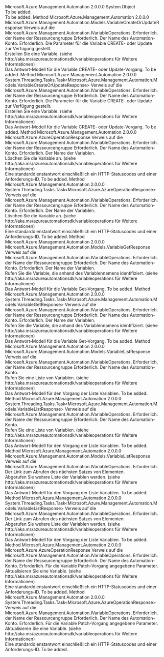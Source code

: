 <Type Name="VariableOperationsExtensions" FullName="Microsoft.Azure.Management.Automation.VariableOperationsExtensions">
  <TypeSignature Language="C#" Value="public static class VariableOperationsExtensions" />
  <TypeSignature Language="ILAsm" Value=".class public auto ansi abstract sealed beforefieldinit VariableOperationsExtensions extends System.Object" />
  <TypeSignature Language="DocId" Value="T:Microsoft.Azure.Management.Automation.VariableOperationsExtensions" />
  <TypeSignature Language="VB.NET" Value="Public Module VariableOperationsExtensions" />
  <TypeSignature Language="F#" Value="type VariableOperationsExtensions = class" />
  <AssemblyInfo>
    <AssemblyName>Microsoft.Azure.Management.Automation</AssemblyName>
    <AssemblyVersion>2.0.0.0</AssemblyVersion>
  </AssemblyInfo>
  <Base>
    <BaseTypeName>System.Object</BaseTypeName>
  </Base>
  <Interfaces />
  <Docs>
    <summary>To be added.</summary>
    <remarks>To be added.</remarks>
  </Docs>
  <Members>
    <Member MemberName="CreateOrUpdate">
      <MemberSignature Language="C#" Value="public static Microsoft.Azure.Management.Automation.Models.VariableCreateOrUpdateResponse CreateOrUpdate (this Microsoft.Azure.Management.Automation.IVariableOperations operations, string resourceGroupName, string automationAccount, Microsoft.Azure.Management.Automation.Models.VariableCreateOrUpdateParameters parameters);" />
      <MemberSignature Language="ILAsm" Value=".method public static hidebysig class Microsoft.Azure.Management.Automation.Models.VariableCreateOrUpdateResponse CreateOrUpdate(class Microsoft.Azure.Management.Automation.IVariableOperations operations, string resourceGroupName, string automationAccount, class Microsoft.Azure.Management.Automation.Models.VariableCreateOrUpdateParameters parameters) cil managed" />
      <MemberSignature Language="DocId" Value="M:Microsoft.Azure.Management.Automation.VariableOperationsExtensions.CreateOrUpdate(Microsoft.Azure.Management.Automation.IVariableOperations,System.String,System.String,Microsoft.Azure.Management.Automation.Models.VariableCreateOrUpdateParameters)" />
      <MemberSignature Language="VB.NET" Value="&lt;Extension()&gt;&#xA;Public Function CreateOrUpdate (operations As IVariableOperations, resourceGroupName As String, automationAccount As String, parameters As VariableCreateOrUpdateParameters) As VariableCreateOrUpdateResponse" />
      <MemberSignature Language="F#" Value="static member CreateOrUpdate : Microsoft.Azure.Management.Automation.IVariableOperations * string * string * Microsoft.Azure.Management.Automation.Models.VariableCreateOrUpdateParameters -&gt; Microsoft.Azure.Management.Automation.Models.VariableCreateOrUpdateResponse" Usage="Microsoft.Azure.Management.Automation.VariableOperationsExtensions.CreateOrUpdate (operations, resourceGroupName, automationAccount, parameters)" />
      <MemberType>Method</MemberType>
      <AssemblyInfo>
        <AssemblyName>Microsoft.Azure.Management.Automation</AssemblyName>
        <AssemblyVersion>2.0.0.0</AssemblyVersion>
      </AssemblyInfo>
      <ReturnValue>
        <ReturnType>Microsoft.Azure.Management.Automation.Models.VariableCreateOrUpdateResponse</ReturnType>
      </ReturnValue>
      <Parameters>
        <Parameter Name="operations" Type="Microsoft.Azure.Management.Automation.IVariableOperations" RefType="this" />
        <Parameter Name="resourceGroupName" Type="System.String" />
        <Parameter Name="automationAccount" Type="System.String" />
        <Parameter Name="parameters" Type="Microsoft.Azure.Management.Automation.Models.VariableCreateOrUpdateParameters" />
      </Parameters>
      <Docs>
        <param name="operations">
            Verweis auf die Microsoft.Azure.Management.Automation.IVariableOperations.
            </param>
        <param name="resourceGroupName">
            Erforderlich. der Name der Ressourcengruppe
            </param>
        <param name="automationAccount">
            Erforderlich. Der Name des Automation-Konto.
            </param>
        <param name="parameters">
            Erforderlich. Die Parameter für die Variable CREATE- oder Update zur Verfügung gestellt.
            </param>
        <summary>
            Erstellen Sie eine Variable.  (siehe http://aka.ms/azureautomationsdk/variableoperations für Weitere Informationen)
            </summary>
        <returns>
            Das Antwort-Modell für die Variable CREATE- oder Update-Vorgang.
            </returns>
        <remarks>To be added.</remarks>
      </Docs>
    </Member>
    <Member MemberName="CreateOrUpdateAsync">
      <MemberSignature Language="C#" Value="public static System.Threading.Tasks.Task&lt;Microsoft.Azure.Management.Automation.Models.VariableCreateOrUpdateResponse&gt; CreateOrUpdateAsync (this Microsoft.Azure.Management.Automation.IVariableOperations operations, string resourceGroupName, string automationAccount, Microsoft.Azure.Management.Automation.Models.VariableCreateOrUpdateParameters parameters);" />
      <MemberSignature Language="ILAsm" Value=".method public static hidebysig class System.Threading.Tasks.Task`1&lt;class Microsoft.Azure.Management.Automation.Models.VariableCreateOrUpdateResponse&gt; CreateOrUpdateAsync(class Microsoft.Azure.Management.Automation.IVariableOperations operations, string resourceGroupName, string automationAccount, class Microsoft.Azure.Management.Automation.Models.VariableCreateOrUpdateParameters parameters) cil managed" />
      <MemberSignature Language="DocId" Value="M:Microsoft.Azure.Management.Automation.VariableOperationsExtensions.CreateOrUpdateAsync(Microsoft.Azure.Management.Automation.IVariableOperations,System.String,System.String,Microsoft.Azure.Management.Automation.Models.VariableCreateOrUpdateParameters)" />
      <MemberSignature Language="VB.NET" Value="&lt;Extension()&gt;&#xA;Public Function CreateOrUpdateAsync (operations As IVariableOperations, resourceGroupName As String, automationAccount As String, parameters As VariableCreateOrUpdateParameters) As Task(Of VariableCreateOrUpdateResponse)" />
      <MemberSignature Language="F#" Value="static member CreateOrUpdateAsync : Microsoft.Azure.Management.Automation.IVariableOperations * string * string * Microsoft.Azure.Management.Automation.Models.VariableCreateOrUpdateParameters -&gt; System.Threading.Tasks.Task&lt;Microsoft.Azure.Management.Automation.Models.VariableCreateOrUpdateResponse&gt;" Usage="Microsoft.Azure.Management.Automation.VariableOperationsExtensions.CreateOrUpdateAsync (operations, resourceGroupName, automationAccount, parameters)" />
      <MemberType>Method</MemberType>
      <AssemblyInfo>
        <AssemblyName>Microsoft.Azure.Management.Automation</AssemblyName>
        <AssemblyVersion>2.0.0.0</AssemblyVersion>
      </AssemblyInfo>
      <ReturnValue>
        <ReturnType>System.Threading.Tasks.Task&lt;Microsoft.Azure.Management.Automation.Models.VariableCreateOrUpdateResponse&gt;</ReturnType>
      </ReturnValue>
      <Parameters>
        <Parameter Name="operations" Type="Microsoft.Azure.Management.Automation.IVariableOperations" RefType="this" />
        <Parameter Name="resourceGroupName" Type="System.String" />
        <Parameter Name="automationAccount" Type="System.String" />
        <Parameter Name="parameters" Type="Microsoft.Azure.Management.Automation.Models.VariableCreateOrUpdateParameters" />
      </Parameters>
      <Docs>
        <param name="operations">
            Verweis auf die Microsoft.Azure.Management.Automation.IVariableOperations.
            </param>
        <param name="resourceGroupName">
            Erforderlich. der Name der Ressourcengruppe
            </param>
        <param name="automationAccount">
            Erforderlich. Der Name des Automation-Konto.
            </param>
        <param name="parameters">
            Erforderlich. Die Parameter für die Variable CREATE- oder Update zur Verfügung gestellt.
            </param>
        <summary>
            Erstellen Sie eine Variable.  (siehe http://aka.ms/azureautomationsdk/variableoperations für Weitere Informationen)
            </summary>
        <returns>
            Das Antwort-Modell für die Variable CREATE- oder Update-Vorgang.
            </returns>
        <remarks>To be added.</remarks>
      </Docs>
    </Member>
    <Member MemberName="Delete">
      <MemberSignature Language="C#" Value="public static Microsoft.Azure.AzureOperationResponse Delete (this Microsoft.Azure.Management.Automation.IVariableOperations operations, string resourceGroupName, string automationAccount, string variableName);" />
      <MemberSignature Language="ILAsm" Value=".method public static hidebysig class Microsoft.Azure.AzureOperationResponse Delete(class Microsoft.Azure.Management.Automation.IVariableOperations operations, string resourceGroupName, string automationAccount, string variableName) cil managed" />
      <MemberSignature Language="DocId" Value="M:Microsoft.Azure.Management.Automation.VariableOperationsExtensions.Delete(Microsoft.Azure.Management.Automation.IVariableOperations,System.String,System.String,System.String)" />
      <MemberSignature Language="VB.NET" Value="&lt;Extension()&gt;&#xA;Public Function Delete (operations As IVariableOperations, resourceGroupName As String, automationAccount As String, variableName As String) As AzureOperationResponse" />
      <MemberSignature Language="F#" Value="static member Delete : Microsoft.Azure.Management.Automation.IVariableOperations * string * string * string -&gt; Microsoft.Azure.AzureOperationResponse" Usage="Microsoft.Azure.Management.Automation.VariableOperationsExtensions.Delete (operations, resourceGroupName, automationAccount, variableName)" />
      <MemberType>Method</MemberType>
      <AssemblyInfo>
        <AssemblyName>Microsoft.Azure.Management.Automation</AssemblyName>
        <AssemblyVersion>2.0.0.0</AssemblyVersion>
      </AssemblyInfo>
      <ReturnValue>
        <ReturnType>Microsoft.Azure.AzureOperationResponse</ReturnType>
      </ReturnValue>
      <Parameters>
        <Parameter Name="operations" Type="Microsoft.Azure.Management.Automation.IVariableOperations" RefType="this" />
        <Parameter Name="resourceGroupName" Type="System.String" />
        <Parameter Name="automationAccount" Type="System.String" />
        <Parameter Name="variableName" Type="System.String" />
      </Parameters>
      <Docs>
        <param name="operations">
            Verweis auf die Microsoft.Azure.Management.Automation.IVariableOperations.
            </param>
        <param name="resourceGroupName">
            Erforderlich. der Name der Ressourcengruppe
            </param>
        <param name="automationAccount">
            Erforderlich. Der Name des Automation-Konto.
            </param>
        <param name="variableName">
            Erforderlich. Der Name der Variablen.
            </param>
        <summary>
            Löschen Sie die Variable an.  (siehe http://aka.ms/azureautomationsdk/variableoperations für Weitere Informationen)
            </summary>
        <returns>
            Eine standarddienstantwort einschließlich ein HTTP-Statuscodes und einer Anforderungs-ID.
            </returns>
        <remarks>To be added.</remarks>
      </Docs>
    </Member>
    <Member MemberName="DeleteAsync">
      <MemberSignature Language="C#" Value="public static System.Threading.Tasks.Task&lt;Microsoft.Azure.AzureOperationResponse&gt; DeleteAsync (this Microsoft.Azure.Management.Automation.IVariableOperations operations, string resourceGroupName, string automationAccount, string variableName);" />
      <MemberSignature Language="ILAsm" Value=".method public static hidebysig class System.Threading.Tasks.Task`1&lt;class Microsoft.Azure.AzureOperationResponse&gt; DeleteAsync(class Microsoft.Azure.Management.Automation.IVariableOperations operations, string resourceGroupName, string automationAccount, string variableName) cil managed" />
      <MemberSignature Language="DocId" Value="M:Microsoft.Azure.Management.Automation.VariableOperationsExtensions.DeleteAsync(Microsoft.Azure.Management.Automation.IVariableOperations,System.String,System.String,System.String)" />
      <MemberSignature Language="VB.NET" Value="&lt;Extension()&gt;&#xA;Public Function DeleteAsync (operations As IVariableOperations, resourceGroupName As String, automationAccount As String, variableName As String) As Task(Of AzureOperationResponse)" />
      <MemberSignature Language="F#" Value="static member DeleteAsync : Microsoft.Azure.Management.Automation.IVariableOperations * string * string * string -&gt; System.Threading.Tasks.Task&lt;Microsoft.Azure.AzureOperationResponse&gt;" Usage="Microsoft.Azure.Management.Automation.VariableOperationsExtensions.DeleteAsync (operations, resourceGroupName, automationAccount, variableName)" />
      <MemberType>Method</MemberType>
      <AssemblyInfo>
        <AssemblyName>Microsoft.Azure.Management.Automation</AssemblyName>
        <AssemblyVersion>2.0.0.0</AssemblyVersion>
      </AssemblyInfo>
      <ReturnValue>
        <ReturnType>System.Threading.Tasks.Task&lt;Microsoft.Azure.AzureOperationResponse&gt;</ReturnType>
      </ReturnValue>
      <Parameters>
        <Parameter Name="operations" Type="Microsoft.Azure.Management.Automation.IVariableOperations" RefType="this" />
        <Parameter Name="resourceGroupName" Type="System.String" />
        <Parameter Name="automationAccount" Type="System.String" />
        <Parameter Name="variableName" Type="System.String" />
      </Parameters>
      <Docs>
        <param name="operations">
            Verweis auf die Microsoft.Azure.Management.Automation.IVariableOperations.
            </param>
        <param name="resourceGroupName">
            Erforderlich. der Name der Ressourcengruppe
            </param>
        <param name="automationAccount">
            Erforderlich. Der Name des Automation-Konto.
            </param>
        <param name="variableName">
            Erforderlich. Der Name der Variablen.
            </param>
        <summary>
            Löschen Sie die Variable an.  (siehe http://aka.ms/azureautomationsdk/variableoperations für Weitere Informationen)
            </summary>
        <returns>
            Eine standarddienstantwort einschließlich ein HTTP-Statuscodes und einer Anforderungs-ID.
            </returns>
        <remarks>To be added.</remarks>
      </Docs>
    </Member>
    <Member MemberName="Get">
      <MemberSignature Language="C#" Value="public static Microsoft.Azure.Management.Automation.Models.VariableGetResponse Get (this Microsoft.Azure.Management.Automation.IVariableOperations operations, string resourceGroupName, string automationAccount, string variableName);" />
      <MemberSignature Language="ILAsm" Value=".method public static hidebysig class Microsoft.Azure.Management.Automation.Models.VariableGetResponse Get(class Microsoft.Azure.Management.Automation.IVariableOperations operations, string resourceGroupName, string automationAccount, string variableName) cil managed" />
      <MemberSignature Language="DocId" Value="M:Microsoft.Azure.Management.Automation.VariableOperationsExtensions.Get(Microsoft.Azure.Management.Automation.IVariableOperations,System.String,System.String,System.String)" />
      <MemberSignature Language="VB.NET" Value="&lt;Extension()&gt;&#xA;Public Function Get (operations As IVariableOperations, resourceGroupName As String, automationAccount As String, variableName As String) As VariableGetResponse" />
      <MemberSignature Language="F#" Value="static member Get : Microsoft.Azure.Management.Automation.IVariableOperations * string * string * string -&gt; Microsoft.Azure.Management.Automation.Models.VariableGetResponse" Usage="Microsoft.Azure.Management.Automation.VariableOperationsExtensions.Get (operations, resourceGroupName, automationAccount, variableName)" />
      <MemberType>Method</MemberType>
      <AssemblyInfo>
        <AssemblyName>Microsoft.Azure.Management.Automation</AssemblyName>
        <AssemblyVersion>2.0.0.0</AssemblyVersion>
      </AssemblyInfo>
      <ReturnValue>
        <ReturnType>Microsoft.Azure.Management.Automation.Models.VariableGetResponse</ReturnType>
      </ReturnValue>
      <Parameters>
        <Parameter Name="operations" Type="Microsoft.Azure.Management.Automation.IVariableOperations" RefType="this" />
        <Parameter Name="resourceGroupName" Type="System.String" />
        <Parameter Name="automationAccount" Type="System.String" />
        <Parameter Name="variableName" Type="System.String" />
      </Parameters>
      <Docs>
        <param name="operations">
            Verweis auf die Microsoft.Azure.Management.Automation.IVariableOperations.
            </param>
        <param name="resourceGroupName">
            Erforderlich. der Name der Ressourcengruppe
            </param>
        <param name="automationAccount">
            Erforderlich. Der Name des Automation-Konto.
            </param>
        <param name="variableName">
            Erforderlich. Der Name der Variablen.
            </param>
        <summary>
            Rufen Sie die Variable, die anhand des Variablennamens identifiziert.  (siehe http://aka.ms/azureautomationsdk/variableoperations für Weitere Informationen)
            </summary>
        <returns>
            Das Antwort-Modell für die Variable Get-Vorgang.
            </returns>
        <remarks>To be added.</remarks>
      </Docs>
    </Member>
    <Member MemberName="GetAsync">
      <MemberSignature Language="C#" Value="public static System.Threading.Tasks.Task&lt;Microsoft.Azure.Management.Automation.Models.VariableGetResponse&gt; GetAsync (this Microsoft.Azure.Management.Automation.IVariableOperations operations, string resourceGroupName, string automationAccount, string variableName);" />
      <MemberSignature Language="ILAsm" Value=".method public static hidebysig class System.Threading.Tasks.Task`1&lt;class Microsoft.Azure.Management.Automation.Models.VariableGetResponse&gt; GetAsync(class Microsoft.Azure.Management.Automation.IVariableOperations operations, string resourceGroupName, string automationAccount, string variableName) cil managed" />
      <MemberSignature Language="DocId" Value="M:Microsoft.Azure.Management.Automation.VariableOperationsExtensions.GetAsync(Microsoft.Azure.Management.Automation.IVariableOperations,System.String,System.String,System.String)" />
      <MemberSignature Language="VB.NET" Value="&lt;Extension()&gt;&#xA;Public Function GetAsync (operations As IVariableOperations, resourceGroupName As String, automationAccount As String, variableName As String) As Task(Of VariableGetResponse)" />
      <MemberSignature Language="F#" Value="static member GetAsync : Microsoft.Azure.Management.Automation.IVariableOperations * string * string * string -&gt; System.Threading.Tasks.Task&lt;Microsoft.Azure.Management.Automation.Models.VariableGetResponse&gt;" Usage="Microsoft.Azure.Management.Automation.VariableOperationsExtensions.GetAsync (operations, resourceGroupName, automationAccount, variableName)" />
      <MemberType>Method</MemberType>
      <AssemblyInfo>
        <AssemblyName>Microsoft.Azure.Management.Automation</AssemblyName>
        <AssemblyVersion>2.0.0.0</AssemblyVersion>
      </AssemblyInfo>
      <ReturnValue>
        <ReturnType>System.Threading.Tasks.Task&lt;Microsoft.Azure.Management.Automation.Models.VariableGetResponse&gt;</ReturnType>
      </ReturnValue>
      <Parameters>
        <Parameter Name="operations" Type="Microsoft.Azure.Management.Automation.IVariableOperations" RefType="this" />
        <Parameter Name="resourceGroupName" Type="System.String" />
        <Parameter Name="automationAccount" Type="System.String" />
        <Parameter Name="variableName" Type="System.String" />
      </Parameters>
      <Docs>
        <param name="operations">
            Verweis auf die Microsoft.Azure.Management.Automation.IVariableOperations.
            </param>
        <param name="resourceGroupName">
            Erforderlich. der Name der Ressourcengruppe
            </param>
        <param name="automationAccount">
            Erforderlich. Der Name des Automation-Konto.
            </param>
        <param name="variableName">
            Erforderlich. Der Name der Variablen.
            </param>
        <summary>
            Rufen Sie die Variable, die anhand des Variablennamens identifiziert.  (siehe http://aka.ms/azureautomationsdk/variableoperations für Weitere Informationen)
            </summary>
        <returns>
            Das Antwort-Modell für die Variable Get-Vorgang.
            </returns>
        <remarks>To be added.</remarks>
      </Docs>
    </Member>
    <Member MemberName="List">
      <MemberSignature Language="C#" Value="public static Microsoft.Azure.Management.Automation.Models.VariableListResponse List (this Microsoft.Azure.Management.Automation.IVariableOperations operations, string resourceGroupName, string automationAccount);" />
      <MemberSignature Language="ILAsm" Value=".method public static hidebysig class Microsoft.Azure.Management.Automation.Models.VariableListResponse List(class Microsoft.Azure.Management.Automation.IVariableOperations operations, string resourceGroupName, string automationAccount) cil managed" />
      <MemberSignature Language="DocId" Value="M:Microsoft.Azure.Management.Automation.VariableOperationsExtensions.List(Microsoft.Azure.Management.Automation.IVariableOperations,System.String,System.String)" />
      <MemberSignature Language="VB.NET" Value="&lt;Extension()&gt;&#xA;Public Function List (operations As IVariableOperations, resourceGroupName As String, automationAccount As String) As VariableListResponse" />
      <MemberSignature Language="F#" Value="static member List : Microsoft.Azure.Management.Automation.IVariableOperations * string * string -&gt; Microsoft.Azure.Management.Automation.Models.VariableListResponse" Usage="Microsoft.Azure.Management.Automation.VariableOperationsExtensions.List (operations, resourceGroupName, automationAccount)" />
      <MemberType>Method</MemberType>
      <AssemblyInfo>
        <AssemblyName>Microsoft.Azure.Management.Automation</AssemblyName>
        <AssemblyVersion>2.0.0.0</AssemblyVersion>
      </AssemblyInfo>
      <ReturnValue>
        <ReturnType>Microsoft.Azure.Management.Automation.Models.VariableListResponse</ReturnType>
      </ReturnValue>
      <Parameters>
        <Parameter Name="operations" Type="Microsoft.Azure.Management.Automation.IVariableOperations" RefType="this" />
        <Parameter Name="resourceGroupName" Type="System.String" />
        <Parameter Name="automationAccount" Type="System.String" />
      </Parameters>
      <Docs>
        <param name="operations">
            Verweis auf die Microsoft.Azure.Management.Automation.IVariableOperations.
            </param>
        <param name="resourceGroupName">
            Erforderlich. der Name der Ressourcengruppe
            </param>
        <param name="automationAccount">
            Erforderlich. Der Name des Automation-Konto.
            </param>
        <summary>
            Rufen Sie eine Liste von Variablen.  (siehe http://aka.ms/azureautomationsdk/variableoperations für Weitere Informationen)
            </summary>
        <returns>
            Das Antwort-Modell für den Vorgang der Liste Variablen.
            </returns>
        <remarks>To be added.</remarks>
      </Docs>
    </Member>
    <Member MemberName="ListAsync">
      <MemberSignature Language="C#" Value="public static System.Threading.Tasks.Task&lt;Microsoft.Azure.Management.Automation.Models.VariableListResponse&gt; ListAsync (this Microsoft.Azure.Management.Automation.IVariableOperations operations, string resourceGroupName, string automationAccount);" />
      <MemberSignature Language="ILAsm" Value=".method public static hidebysig class System.Threading.Tasks.Task`1&lt;class Microsoft.Azure.Management.Automation.Models.VariableListResponse&gt; ListAsync(class Microsoft.Azure.Management.Automation.IVariableOperations operations, string resourceGroupName, string automationAccount) cil managed" />
      <MemberSignature Language="DocId" Value="M:Microsoft.Azure.Management.Automation.VariableOperationsExtensions.ListAsync(Microsoft.Azure.Management.Automation.IVariableOperations,System.String,System.String)" />
      <MemberSignature Language="VB.NET" Value="&lt;Extension()&gt;&#xA;Public Function ListAsync (operations As IVariableOperations, resourceGroupName As String, automationAccount As String) As Task(Of VariableListResponse)" />
      <MemberSignature Language="F#" Value="static member ListAsync : Microsoft.Azure.Management.Automation.IVariableOperations * string * string -&gt; System.Threading.Tasks.Task&lt;Microsoft.Azure.Management.Automation.Models.VariableListResponse&gt;" Usage="Microsoft.Azure.Management.Automation.VariableOperationsExtensions.ListAsync (operations, resourceGroupName, automationAccount)" />
      <MemberType>Method</MemberType>
      <AssemblyInfo>
        <AssemblyName>Microsoft.Azure.Management.Automation</AssemblyName>
        <AssemblyVersion>2.0.0.0</AssemblyVersion>
      </AssemblyInfo>
      <ReturnValue>
        <ReturnType>System.Threading.Tasks.Task&lt;Microsoft.Azure.Management.Automation.Models.VariableListResponse&gt;</ReturnType>
      </ReturnValue>
      <Parameters>
        <Parameter Name="operations" Type="Microsoft.Azure.Management.Automation.IVariableOperations" RefType="this" />
        <Parameter Name="resourceGroupName" Type="System.String" />
        <Parameter Name="automationAccount" Type="System.String" />
      </Parameters>
      <Docs>
        <param name="operations">
            Verweis auf die Microsoft.Azure.Management.Automation.IVariableOperations.
            </param>
        <param name="resourceGroupName">
            Erforderlich. der Name der Ressourcengruppe
            </param>
        <param name="automationAccount">
            Erforderlich. Der Name des Automation-Konto.
            </param>
        <summary>
            Rufen Sie eine Liste von Variablen.  (siehe http://aka.ms/azureautomationsdk/variableoperations für Weitere Informationen)
            </summary>
        <returns>
            Das Antwort-Modell für den Vorgang der Liste Variablen.
            </returns>
        <remarks>To be added.</remarks>
      </Docs>
    </Member>
    <Member MemberName="ListNext">
      <MemberSignature Language="C#" Value="public static Microsoft.Azure.Management.Automation.Models.VariableListResponse ListNext (this Microsoft.Azure.Management.Automation.IVariableOperations operations, string nextLink);" />
      <MemberSignature Language="ILAsm" Value=".method public static hidebysig class Microsoft.Azure.Management.Automation.Models.VariableListResponse ListNext(class Microsoft.Azure.Management.Automation.IVariableOperations operations, string nextLink) cil managed" />
      <MemberSignature Language="DocId" Value="M:Microsoft.Azure.Management.Automation.VariableOperationsExtensions.ListNext(Microsoft.Azure.Management.Automation.IVariableOperations,System.String)" />
      <MemberSignature Language="VB.NET" Value="&lt;Extension()&gt;&#xA;Public Function ListNext (operations As IVariableOperations, nextLink As String) As VariableListResponse" />
      <MemberSignature Language="F#" Value="static member ListNext : Microsoft.Azure.Management.Automation.IVariableOperations * string -&gt; Microsoft.Azure.Management.Automation.Models.VariableListResponse" Usage="Microsoft.Azure.Management.Automation.VariableOperationsExtensions.ListNext (operations, nextLink)" />
      <MemberType>Method</MemberType>
      <AssemblyInfo>
        <AssemblyName>Microsoft.Azure.Management.Automation</AssemblyName>
        <AssemblyVersion>2.0.0.0</AssemblyVersion>
      </AssemblyInfo>
      <ReturnValue>
        <ReturnType>Microsoft.Azure.Management.Automation.Models.VariableListResponse</ReturnType>
      </ReturnValue>
      <Parameters>
        <Parameter Name="operations" Type="Microsoft.Azure.Management.Automation.IVariableOperations" RefType="this" />
        <Parameter Name="nextLink" Type="System.String" />
      </Parameters>
      <Docs>
        <param name="operations">
            Verweis auf die Microsoft.Azure.Management.Automation.IVariableOperations.
            </param>
        <param name="nextLink">
            Erforderlich. Der Link zum Abrufen des nächsten Satzes von Elementen.
            </param>
        <summary>
            Abgerufen Sie weitere Liste der Variablen werden.  (siehe http://aka.ms/azureautomationsdk/variableoperations für Weitere Informationen)
            </summary>
        <returns>
            Das Antwort-Modell für den Vorgang der Liste Variablen.
            </returns>
        <remarks>To be added.</remarks>
      </Docs>
    </Member>
    <Member MemberName="ListNextAsync">
      <MemberSignature Language="C#" Value="public static System.Threading.Tasks.Task&lt;Microsoft.Azure.Management.Automation.Models.VariableListResponse&gt; ListNextAsync (this Microsoft.Azure.Management.Automation.IVariableOperations operations, string nextLink);" />
      <MemberSignature Language="ILAsm" Value=".method public static hidebysig class System.Threading.Tasks.Task`1&lt;class Microsoft.Azure.Management.Automation.Models.VariableListResponse&gt; ListNextAsync(class Microsoft.Azure.Management.Automation.IVariableOperations operations, string nextLink) cil managed" />
      <MemberSignature Language="DocId" Value="M:Microsoft.Azure.Management.Automation.VariableOperationsExtensions.ListNextAsync(Microsoft.Azure.Management.Automation.IVariableOperations,System.String)" />
      <MemberSignature Language="VB.NET" Value="&lt;Extension()&gt;&#xA;Public Function ListNextAsync (operations As IVariableOperations, nextLink As String) As Task(Of VariableListResponse)" />
      <MemberSignature Language="F#" Value="static member ListNextAsync : Microsoft.Azure.Management.Automation.IVariableOperations * string -&gt; System.Threading.Tasks.Task&lt;Microsoft.Azure.Management.Automation.Models.VariableListResponse&gt;" Usage="Microsoft.Azure.Management.Automation.VariableOperationsExtensions.ListNextAsync (operations, nextLink)" />
      <MemberType>Method</MemberType>
      <AssemblyInfo>
        <AssemblyName>Microsoft.Azure.Management.Automation</AssemblyName>
        <AssemblyVersion>2.0.0.0</AssemblyVersion>
      </AssemblyInfo>
      <ReturnValue>
        <ReturnType>System.Threading.Tasks.Task&lt;Microsoft.Azure.Management.Automation.Models.VariableListResponse&gt;</ReturnType>
      </ReturnValue>
      <Parameters>
        <Parameter Name="operations" Type="Microsoft.Azure.Management.Automation.IVariableOperations" RefType="this" />
        <Parameter Name="nextLink" Type="System.String" />
      </Parameters>
      <Docs>
        <param name="operations">
            Verweis auf die Microsoft.Azure.Management.Automation.IVariableOperations.
            </param>
        <param name="nextLink">
            Erforderlich. Der Link zum Abrufen des nächsten Satzes von Elementen.
            </param>
        <summary>
            Abgerufen Sie weitere Liste der Variablen werden.  (siehe http://aka.ms/azureautomationsdk/variableoperations für Weitere Informationen)
            </summary>
        <returns>
            Das Antwort-Modell für den Vorgang der Liste Variablen.
            </returns>
        <remarks>To be added.</remarks>
      </Docs>
    </Member>
    <Member MemberName="Patch">
      <MemberSignature Language="C#" Value="public static Microsoft.Azure.AzureOperationResponse Patch (this Microsoft.Azure.Management.Automation.IVariableOperations operations, string resourceGroupName, string automationAccount, Microsoft.Azure.Management.Automation.Models.VariablePatchParameters parameters);" />
      <MemberSignature Language="ILAsm" Value=".method public static hidebysig class Microsoft.Azure.AzureOperationResponse Patch(class Microsoft.Azure.Management.Automation.IVariableOperations operations, string resourceGroupName, string automationAccount, class Microsoft.Azure.Management.Automation.Models.VariablePatchParameters parameters) cil managed" />
      <MemberSignature Language="DocId" Value="M:Microsoft.Azure.Management.Automation.VariableOperationsExtensions.Patch(Microsoft.Azure.Management.Automation.IVariableOperations,System.String,System.String,Microsoft.Azure.Management.Automation.Models.VariablePatchParameters)" />
      <MemberSignature Language="VB.NET" Value="&lt;Extension()&gt;&#xA;Public Function Patch (operations As IVariableOperations, resourceGroupName As String, automationAccount As String, parameters As VariablePatchParameters) As AzureOperationResponse" />
      <MemberSignature Language="F#" Value="static member Patch : Microsoft.Azure.Management.Automation.IVariableOperations * string * string * Microsoft.Azure.Management.Automation.Models.VariablePatchParameters -&gt; Microsoft.Azure.AzureOperationResponse" Usage="Microsoft.Azure.Management.Automation.VariableOperationsExtensions.Patch (operations, resourceGroupName, automationAccount, parameters)" />
      <MemberType>Method</MemberType>
      <AssemblyInfo>
        <AssemblyName>Microsoft.Azure.Management.Automation</AssemblyName>
        <AssemblyVersion>2.0.0.0</AssemblyVersion>
      </AssemblyInfo>
      <ReturnValue>
        <ReturnType>Microsoft.Azure.AzureOperationResponse</ReturnType>
      </ReturnValue>
      <Parameters>
        <Parameter Name="operations" Type="Microsoft.Azure.Management.Automation.IVariableOperations" RefType="this" />
        <Parameter Name="resourceGroupName" Type="System.String" />
        <Parameter Name="automationAccount" Type="System.String" />
        <Parameter Name="parameters" Type="Microsoft.Azure.Management.Automation.Models.VariablePatchParameters" />
      </Parameters>
      <Docs>
        <param name="operations">
            Verweis auf die Microsoft.Azure.Management.Automation.IVariableOperations.
            </param>
        <param name="resourceGroupName">
            Erforderlich. der Name der Ressourcengruppe
            </param>
        <param name="automationAccount">
            Erforderlich. Der Name des Automation-Konto.
            </param>
        <param name="parameters">
            Erforderlich. Für die Variable Patch-Vorgang angegebene Parameter.
            </param>
        <summary>
            Aktualisieren Sie eine Variable.  (siehe http://aka.ms/azureautomationsdk/variableoperations für Weitere Informationen)
            </summary>
        <returns>
            Eine standarddienstantwort einschließlich ein HTTP-Statuscodes und einer Anforderungs-ID.
            </returns>
        <remarks>To be added.</remarks>
      </Docs>
    </Member>
    <Member MemberName="PatchAsync">
      <MemberSignature Language="C#" Value="public static System.Threading.Tasks.Task&lt;Microsoft.Azure.AzureOperationResponse&gt; PatchAsync (this Microsoft.Azure.Management.Automation.IVariableOperations operations, string resourceGroupName, string automationAccount, Microsoft.Azure.Management.Automation.Models.VariablePatchParameters parameters);" />
      <MemberSignature Language="ILAsm" Value=".method public static hidebysig class System.Threading.Tasks.Task`1&lt;class Microsoft.Azure.AzureOperationResponse&gt; PatchAsync(class Microsoft.Azure.Management.Automation.IVariableOperations operations, string resourceGroupName, string automationAccount, class Microsoft.Azure.Management.Automation.Models.VariablePatchParameters parameters) cil managed" />
      <MemberSignature Language="DocId" Value="M:Microsoft.Azure.Management.Automation.VariableOperationsExtensions.PatchAsync(Microsoft.Azure.Management.Automation.IVariableOperations,System.String,System.String,Microsoft.Azure.Management.Automation.Models.VariablePatchParameters)" />
      <MemberSignature Language="VB.NET" Value="&lt;Extension()&gt;&#xA;Public Function PatchAsync (operations As IVariableOperations, resourceGroupName As String, automationAccount As String, parameters As VariablePatchParameters) As Task(Of AzureOperationResponse)" />
      <MemberSignature Language="F#" Value="static member PatchAsync : Microsoft.Azure.Management.Automation.IVariableOperations * string * string * Microsoft.Azure.Management.Automation.Models.VariablePatchParameters -&gt; System.Threading.Tasks.Task&lt;Microsoft.Azure.AzureOperationResponse&gt;" Usage="Microsoft.Azure.Management.Automation.VariableOperationsExtensions.PatchAsync (operations, resourceGroupName, automationAccount, parameters)" />
      <MemberType>Method</MemberType>
      <AssemblyInfo>
        <AssemblyName>Microsoft.Azure.Management.Automation</AssemblyName>
        <AssemblyVersion>2.0.0.0</AssemblyVersion>
      </AssemblyInfo>
      <ReturnValue>
        <ReturnType>System.Threading.Tasks.Task&lt;Microsoft.Azure.AzureOperationResponse&gt;</ReturnType>
      </ReturnValue>
      <Parameters>
        <Parameter Name="operations" Type="Microsoft.Azure.Management.Automation.IVariableOperations" RefType="this" />
        <Parameter Name="resourceGroupName" Type="System.String" />
        <Parameter Name="automationAccount" Type="System.String" />
        <Parameter Name="parameters" Type="Microsoft.Azure.Management.Automation.Models.VariablePatchParameters" />
      </Parameters>
      <Docs>
        <param name="operations">
            Verweis auf die Microsoft.Azure.Management.Automation.IVariableOperations.
            </param>
        <param name="resourceGroupName">
            Erforderlich. der Name der Ressourcengruppe
            </param>
        <param name="automationAccount">
            Erforderlich. Der Name des Automation-Konto.
            </param>
        <param name="parameters">
            Erforderlich. Für die Variable Patch-Vorgang angegebene Parameter.
            </param>
        <summary>
            Aktualisieren Sie eine Variable.  (siehe http://aka.ms/azureautomationsdk/variableoperations für Weitere Informationen)
            </summary>
        <returns>
            Eine standarddienstantwort einschließlich ein HTTP-Statuscodes und einer Anforderungs-ID.
            </returns>
        <remarks>To be added.</remarks>
      </Docs>
    </Member>
  </Members>
</Type>
